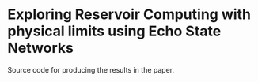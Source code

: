 # Exploring Reservoir Computing with physical limits using Echo State Networks

Source code for producing the results in the paper.
